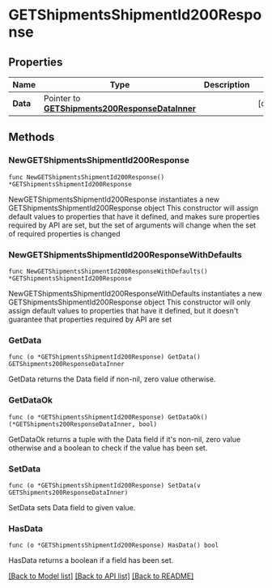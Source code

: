 # GETShipmentsShipmentId200Response

## Properties

Name | Type | Description | Notes
------------ | ------------- | ------------- | -------------
**Data** | Pointer to [**GETShipments200ResponseDataInner**](GETShipments200ResponseDataInner.md) |  | [optional] 

## Methods

### NewGETShipmentsShipmentId200Response

`func NewGETShipmentsShipmentId200Response() *GETShipmentsShipmentId200Response`

NewGETShipmentsShipmentId200Response instantiates a new GETShipmentsShipmentId200Response object
This constructor will assign default values to properties that have it defined,
and makes sure properties required by API are set, but the set of arguments
will change when the set of required properties is changed

### NewGETShipmentsShipmentId200ResponseWithDefaults

`func NewGETShipmentsShipmentId200ResponseWithDefaults() *GETShipmentsShipmentId200Response`

NewGETShipmentsShipmentId200ResponseWithDefaults instantiates a new GETShipmentsShipmentId200Response object
This constructor will only assign default values to properties that have it defined,
but it doesn't guarantee that properties required by API are set

### GetData

`func (o *GETShipmentsShipmentId200Response) GetData() GETShipments200ResponseDataInner`

GetData returns the Data field if non-nil, zero value otherwise.

### GetDataOk

`func (o *GETShipmentsShipmentId200Response) GetDataOk() (*GETShipments200ResponseDataInner, bool)`

GetDataOk returns a tuple with the Data field if it's non-nil, zero value otherwise
and a boolean to check if the value has been set.

### SetData

`func (o *GETShipmentsShipmentId200Response) SetData(v GETShipments200ResponseDataInner)`

SetData sets Data field to given value.

### HasData

`func (o *GETShipmentsShipmentId200Response) HasData() bool`

HasData returns a boolean if a field has been set.


[[Back to Model list]](../README.md#documentation-for-models) [[Back to API list]](../README.md#documentation-for-api-endpoints) [[Back to README]](../README.md)


